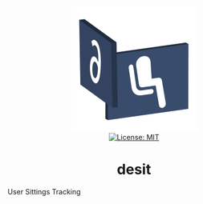 <p align="center">
    <img src="https://raw.githubusercontent.com/plurid/desit/master/about/identity/desit-logo.png" height="250px">
    <br />
    <a target="_blank" href="https://github.com/plurid/desit/blob/master/LICENSE">
        <img src="https://img.shields.io/badge/license-MIT-blue.svg?colorB=1380C3&style=for-the-badge" alt="License: MIT">
    </a>
</p>


<h1 align="center">
    desit
</h1>


User Sittings Tracking
